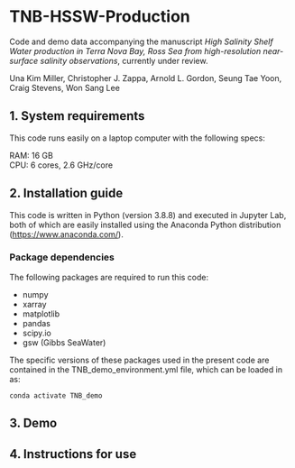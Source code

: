 # TNB-HSSW-Production
Code and demo data accompanying the manuscript *High Salinity Shelf Water production in Terra Nova Bay, Ross Sea from high-resolution near-surface salinity observations*, currently under review.

Una Kim Miller, Christopher J. Zappa, Arnold L. Gordon, Seung Tae Yoon, Craig Stevens, Won Sang Lee

## 1. System requirements

This code runs easily on a laptop computer with the following specs:

RAM: 16 GB <br>
CPU: 6 cores, 2.6 GHz/core

## 2. Installation guide

This code is written in Python (version 3.8.8) and executed in Jupyter Lab, both of which are easily installed using the Anaconda Python distribution (<https://www.anaconda.com/>). 
<br>
### Package dependencies
The following packages are required to run this code:
- numpy 
- xarray 
- matplotlib 
- pandas 
- scipy.io 
- gsw (Gibbs SeaWater)

The specific versions of these packages used in the present code are contained in the TNB_demo_environment.yml file, which can be loaded in as:

`conda activate TNB_demo`

## 3. Demo

## 4. Instructions for use
